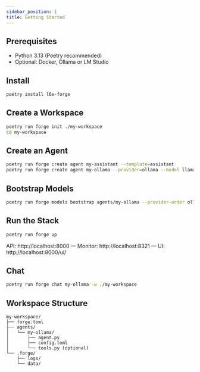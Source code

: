 ```yaml
---
sidebar_position: 1
title: Getting Started
---
```


<!-- Adapted from repo docs/getting-started.md -->

## Prerequisites

- Python 3.13 (Poetry recommended)
- Optional: Docker, Ollama or LM Studio

## Install

```bash
poetry install l6e-forge
```

## Create a Workspace

```bash
poetry run forge init ./my-workspace
cd my-workspace
```

## Create an Agent

```bash
poetry run forge create agent my-assistant --template=assistant
poetry run forge create agent my-ollama --provider=ollama --model llama3.2:3b
```

## Bootstrap Models

```bash
poetry run forge models bootstrap agents/my-ollama --provider-order ollama,lmstudio --interactive
```

## Run the Stack

```bash
poetry run forge up
```

API: http://localhost:8000 — Monitor: http://localhost:8321 — UI: http://localhost:8000/ui/

## Chat

```bash
poetry run forge chat my-ollama -w ./my-workspace
```

## Workspace Structure

```text
my-workspace/
├── forge.toml
├── agents/
│   └── my-ollama/
│       ├── agent.py
│       ├── config.toml
│       └── tools.py (optional)
└── .forge/
    ├── logs/
    └── data/
```


